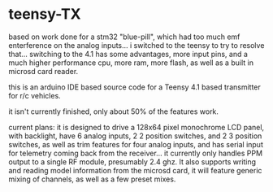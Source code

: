 # teensy-TX

based on work done for a stm32 "blue-pill", which had too much emf enterference on the analog inputs...
i switched to the teensy to try to resolve that... switching to the 4.1 has some advantages, more input pins, 
and a much higher performance cpu, more ram, more flash, as well as a built in microsd card reader.

this is an arduino IDE based source code for a Teensy 4.1 based transmitter for r/c vehicles.  

it isn't currently finished, only about 50% of the features work.

current plans: it is designed to drive a 128x64 pixel monochrome LCD panel, with backlight, have 6 analog inputs, 2 2 position switches,
and 2 3 position switches, as well as trim features for four analog inputs, and has serial input for telemetry coming 
back from the receiver...  it currently only handles PPM output to a single RF module, presumably 2.4 ghz.
It also supports writing and reading model information from the microsd card, it will feature generic mixing of channels, as well as a
few preset mixes.
